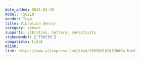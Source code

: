 ```yaml
---
date_added: 2021-01-30
model: TS0210
vendor: Tuya
title: Vibration Sensor
category: sensor
supports: vibration, battery, sensitivity
zigbeemodel: ['TS0210']
compatible: [z2m]
mlink: 
link: https://www.aliexpress.com/item/1005001824100604.html
---
```

